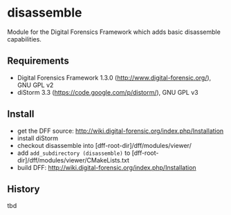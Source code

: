 disassemble
===========

Module for the Digital Forensics Framework which adds basic disassemble capabilities.


Requirements
------------

*   Digital Forensics Framework 1.3.0 (http://www.digital-forensic.org/), GNU GPL v2
*   diStorm 3.3 (https://code.google.com/p/distorm/), GNU GPL v3


Install
-------

*   get the DFF source: http://wiki.digital-forensic.org/index.php/Installation
*   install diStorm
*   checkout disassemble into [dff-root-dir]/dff/modules/viewer/
*   add `add_subdirectory (disassemble)` to [dff-root-dir]/dff/modules/viewer/CMakeLists.txt
*   build DFF: http://wiki.digital-forensic.org/index.php/Installation


History
-------

tbd

